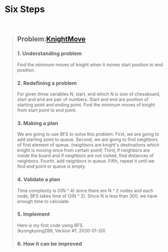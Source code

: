 # Six Steps
<br />

> ## Problem:[KnightMove](https://www.acmicpc.net/problem/7562)
>
> ### 1. Understanding problem
> Find the minimum moves of knight when it moves start position to end position.
> ### 2. Redefining a problem
> For given three variables N, start, end which N is size of chessboard, start and end are pair of numbers.
> Start and end are position of starting point and ending point.
> Find the minimum moves of knight from start point to end point.
> ### 3. Making a plan
> We are going to use BFS to solve this problem.
> First, we are going to add starting point to queue.
> Second, we are going to find neighbors of first element of queue.
> (neighbors are knight's destinations which knight is moving once from certain point)
> Third, if neighbors are inside the board and if neighbors are not visited, find distances of neighbors.
> Fourth, add neighbors in queue.
> Fifth, repeat it until we find end point or queue is empty.
> ### 4. Validate a plan
> Time complexity is O(N ^ 4) since there are N ^ 2 nodes and each node, BFS takes time of O(N ^ 2).
> Since N is less than 300, we have enough time to calculate.
> ### 5. Implement
> Here is my first code using BFS.  
> (kyongkyong289, Version #1, 2020-01-20)
> ### 6. How it can be improved
> 